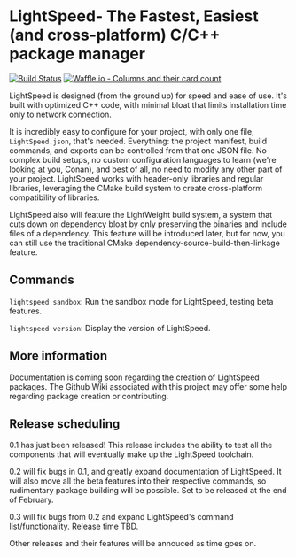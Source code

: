 # LightSpeed- The Fastest, Easiest (and cross-platform) C/C++ package manager
[![Build Status](https://travis-ci.org/JacksonCoder/lightspeed.svg?branch=master)](https://travis-ci.org/JacksonCoder/lightspeed)
[![Waffle.io - Columns and their card count](https://badge.waffle.io/JacksonCoder/lightspeed.svg?columns=To%20Do,In%20Progress,Done,Later%20Version)](https://waffle.io/JacksonCoder/lightspeed)

LightSpeed is designed (from the ground up) for speed and ease of use. It's built with optimized C++ code, with minimal bloat that limits installation time only to network connection.

It is incredibly easy to configure for your project, with only one file, `LightSpeed.json`, that's needed. Everything: the project manifest, build commands, and exports can be controlled from that one JSON file. No complex build setups, no custom configuration languages to learn (we're looking at you, Conan), and best of all, no need to modify any other part of your project. LightSpeed works with header-only libraries and regular libraries, leveraging the CMake build system to create cross-platform compatibility of libraries.

LightSpeed also will feature the LightWeight build system, a system that cuts down on dependency bloat by only preserving the binaries and include files of a dependency. This feature will be introduced later, but for now, you can still use the traditional CMake dependency-source-build-then-linkage feature.

## Commands

`lightspeed sandbox`: Run the sandbox mode for LightSpeed, testing beta features. 

`lightspeed version`: Display the version of LightSpeed.


## More information

Documentation is coming soon regarding the creation of LightSpeed packages. The Github Wiki associated with this project may offer some help regarding package creation or contributing.

## Release scheduling

0.1 has just been released! This release includes the ability to test all the components that will eventually make up the LightSpeed toolchain.

0.2 will fix bugs in 0.1, and greatly expand documentation of LightSpeed. It will also move all the beta features into their respective commands, so rudimentary package building will be possible. Set to be
released at the end of February.

0.3 will fix bugs from 0.2 and expand LightSpeed's command list/functionality. Release time TBD.

Other releases and their features will be annouced as time goes on.
